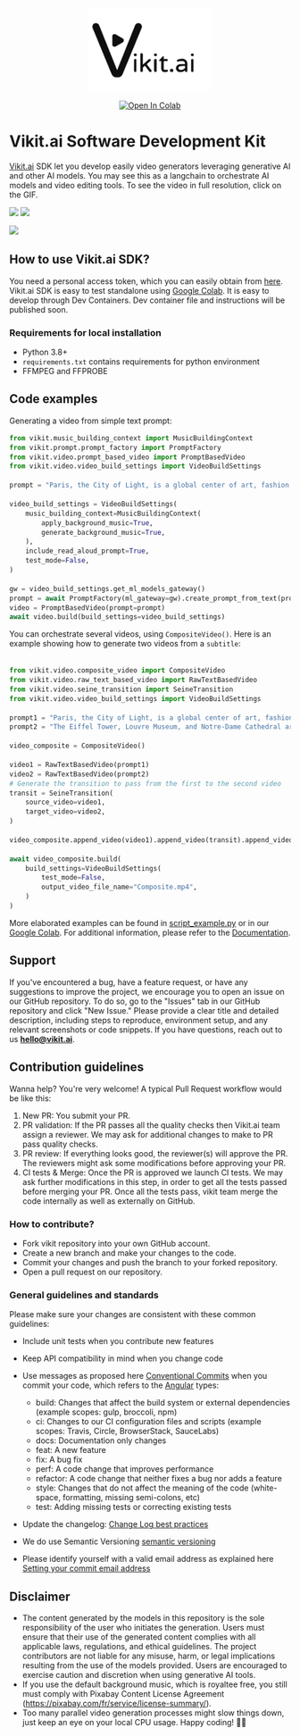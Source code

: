 <div align="center">
<img src='./medias/vikit_logo.jpg' style="height:150px"></img>

[![Open In Colab](https://colab.research.google.com/assets/colab-badge.svg)](https://colab.research.google.com/drive/1yZ-GC0GxRP6zKZD2lJfi9Rz16nRezLaa#scrollTo=72LXhJCils2Q)


</div>

# Vikit.ai Software Development  Kit

[Vikit.ai](https://vikit.ai/)  SDK let you develop easily video generators leveraging generative AI and other AI models. You may see this as a langchain to orchestrate AI models and video editing tools. 
To see the video in full resolution, click on the GIF.
<!-- [![](https://img.youtube.com/vi/_ipNgOOcX5U/sddefault.jpg)](https://youtu.be/_ipNgOOcX5U)</div> -->
<a href='https://youtu.be/_ipNgOOcX5U'><img src='medias/gif1_Plato.gif'></a> <a href='https://youtu.be/_ipNgOOcX5U'><img src='medias/gif3_Plato.gif'></a>

<a href='https://youtu.be/Hd-r3Hy9XFs?si=PRAZqDueaCFEUK9n'><img src='medias/gif2_Paris_h.gif'></a>


## How to use Vikit.ai SDK?
You need a personal access token, which you can easily obtain from [here](https://www.vikit.ai/#/platform).  
Vikit.ai SDK is easy to test standalone using [Google Colab](https://colab.research.google.com/drive/1yZ-GC0GxRP6zKZD2lJfi9Rz16nRezLaa#scrollTo=72LXhJCils2Q).
It is easy to develop through Dev Containers. Dev container file and instructions will be published soon.
### Requirements for local installation
- Python 3.8+ 
- `requirements.txt` contains requirements for python environment
- FFMPEG and FFPROBE


## Code examples
Generating a video from simple text prompt:
```python
from vikit.music_building_context import MusicBuildingContext
from vikit.prompt.prompt_factory import PromptFactory
from vikit.video.prompt_based_video import PromptBasedVideo
from vikit.video.video_build_settings import VideoBuildSettings

prompt = "Paris, the City of Light, is a global center of art, fashion, and culture, renowned for its iconic landmarks and romantic atmosphere. The Eiffel Tower, Louvre Museum, and Notre-Dame Cathedral are just a few of the city's must-see attractions."

video_build_settings = VideoBuildSettings(
    music_building_context=MusicBuildingContext(
        apply_background_music=True,
        generate_background_music=True,
    ),
    include_read_aloud_prompt=True,
    test_mode=False,
)

gw = video_build_settings.get_ml_models_gateway()
prompt = await PromptFactory(ml_gateway=gw).create_prompt_from_text(prompt)
video = PromptBasedVideo(prompt=prompt)
await video.build(build_settings=video_build_settings)

```
You can orchestrate several videos, using ```CompositeVideo()```. Here is an example showing how to generate two videos from a ```subtitle```:
```python

from vikit.video.composite_video import CompositeVideo
from vikit.video.raw_text_based_video import RawTextBasedVideo
from vikit.video.seine_transition import SeineTransition
from vikit.video.video_build_settings import VideoBuildSettings

prompt1 = "Paris, the City of Light, is a global center of art, fashion, and culture, renowned for its iconic landmarks and romantic atmosphere."
prompt2 = "The Eiffel Tower, Louvre Museum, and Notre-Dame Cathedral are just a few of the city's must-see attractions."

video_composite = CompositeVideo()

video1 = RawTextBasedVideo(prompt1)
video2 = RawTextBasedVideo(prompt2)
# Generate the transition to pass from the first to the second video
transit = SeineTransition(
    source_video=video1,
    target_video=video2,
)

video_composite.append_video(video1).append_video(transit).append_video(video2)

await video_composite.build(
    build_settings=VideoBuildSettings(
        test_mode=False,
        output_video_file_name="Composite.mp4",
    )
)

```

More elaborated examples can be found in [script_example.py](script_example.py) or in our [Google Colab](https://colab.research.google.com/drive/1yZ-GC0GxRP6zKZD2lJfi9Rz16nRezLaa#scrollTo=72LXhJCils2Q). For additional information, please refer to the [Documentation]().

## Support
If you've encountered a bug, have a feature request, or have any suggestions to improve the project, we encourage you to open an issue on our GitHub repository. To do so, go to the "Issues" tab in our GitHub repository and click "New Issue." Please provide a clear title and detailed description, including steps to reproduce, environment setup, and any relevant screenshots or code snippets. 
If you have questions, reach out to us **hello@vikit.ai**.

## Contribution guidelines
Wanna help? You're very welcome! A typical Pull Request workflow would be like this:
1. New PR: You submit your PR.
2. PR validation: If the PR passes all the quality checks then Vikit.ai team assign a reviewer. We may ask for additional changes to make to PR pass quality checks.
3. PR review: If everything looks good, the reviewer(s) will approve the PR. The reviewers might ask some modifications before approving your PR.
4. CI tests & Merge: Once the PR is approved we launch CI tests. We may ask further modifications in this step, in order to get all the tests passed before merging your PR. Once all the tests pass, vikit team merge the code internally as well as externally on GitHub.

### How to contribute?
- Fork vikit repository into your own GitHub account.
- Create a new branch and make your changes to the code.
- Commit your changes and push the branch to your forked repository.
- Open a pull request on our repository.

### General guidelines and standards
Please make sure your changes are consistent with these common guidelines:
- Include unit tests when you contribute new features
- Keep API compatibility in mind when you change code
- Use messages as proposed here [Conventional Commits](https://www.conventionalcommits.org/en/v1.0.0/) when you commit your code, which refers to the [Angular](https://github.com/angular/angular/blob/22b96b9/CONTRIBUTING.md#-commit-message-guidelines) types: 
  - build: Changes that affect the build system or external dependencies (example scopes: gulp, broccoli, npm)
  - ci: Changes to our CI configuration files and scripts (example scopes: Travis, Circle, BrowserStack, SauceLabs)
  - docs: Documentation only changes
  - feat: A new feature
  - fix: A bug fix
  - perf: A code change that improves performance
  - refactor: A code change that neither fixes a bug nor adds a feature
  - style: Changes that do not affect the meaning of the code (white-space, formatting, missing semi-colons, etc)
  - test: Adding missing tests or correcting existing tests

- Update the changelog: [Change Log best practices](https://keepachangelog.com/en/0.3.0/)
- We do use Semantic Versioning [semantic versioning](https://semver.org/) 
- Please identify yourself with a valid email address as explained here [Setting your commit email address](https://docs.github.com/en/account-and-profile/setting-up-and-managing-your-personal-account-on-github/managing-email-preferences/setting-your-commit-email-address)

## Disclaimer
- The content generated by the models in this repository is the sole responsibility of the user who initiates the generation. Users must ensure that their use of the generated content complies with all applicable laws, regulations, and ethical guidelines. The project contributors are not liable for any misuse, harm, or legal implications resulting from the use of the models provided. Users are encouraged to exercise caution and discretion when using generative AI tools.
- If you use the default background music, which is royaltee free, you still must comply with Pixabay Content License Agreement (https://pixabay.com/fr/service/license-summary/).
- Too many parallel video generation processes might slow things down, just keep an eye on your local CPU usage. Happy coding! 🚀😊
